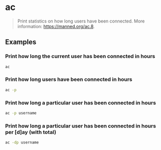 # ac

> Print statistics on how long users have been connected. More information: <https://manned.org/ac.8>.

## Examples

### Print how long the current user has been connected in hours

```bash
ac
```

### Print how long users have been connected in hours

```bash
ac -p
```

### Print how long a particular user has been connected in hours

```bash
ac -p username
```

### Print how long a particular user has been connected in hours per [d]ay (with total)

```bash
ac -dp username
```
